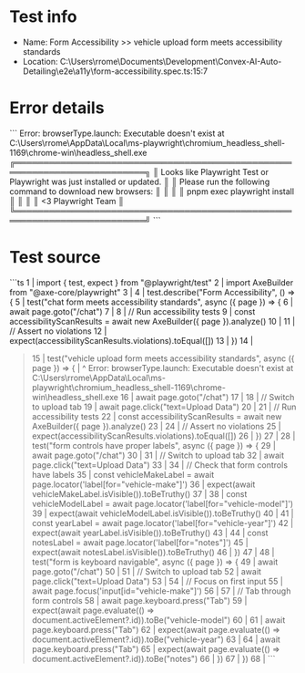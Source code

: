 # Test info

- Name: Form Accessibility >> vehicle upload form meets accessibility standards
- Location: C:\Users\rrome\Documents\Development\Convex-AI-Auto-Detailing\e2e\a11y\form-accessibility.spec.ts:15:7

# Error details

\`\`\`
Error: browserType.launch: Executable doesn't exist at C:\Users\rrome\AppData\Local\ms-playwright\chromium_headless_shell-1169\chrome-win\headless_shell.exe
╔═════════════════════════════════════════════════════════════════════════╗
║ Looks like Playwright Test or Playwright was just installed or updated. ║
║ Please run the following command to download new browsers:              ║
║                                                                         ║
║     pnpm exec playwright install                                        ║
║                                                                         ║
║ <3 Playwright Team                                                      ║
╚═════════════════════════════════════════════════════════════════════════╝
\`\`\`

# Test source

\`\`\`ts
   1 | import { test, expect } from "@playwright/test"
   2 | import AxeBuilder from "@axe-core/playwright"
   3 |
   4 | test.describe("Form Accessibility", () => {
   5 |   test("chat form meets accessibility standards", async ({ page }) => {
   6 |     await page.goto("/chat")
   7 |
   8 |     // Run accessibility tests
   9 |     const accessibilityScanResults = await new AxeBuilder({ page }).analyze()
  10 |
  11 |     // Assert no violations
  12 |     expect(accessibilityScanResults.violations).toEqual([])
  13 |   })
  14 |
> 15 |   test("vehicle upload form meets accessibility standards", async ({ page }) => {
     |       ^ Error: browserType.launch: Executable doesn't exist at C:\Users\rrome\AppData\Local\ms-playwright\chromium_headless_shell-1169\chrome-win\headless_shell.exe
  16 |     await page.goto("/chat")
  17 |
  18 |     // Switch to upload tab
  19 |     await page.click("text=Upload Data")
  20 |
  21 |     // Run accessibility tests
  22 |     const accessibilityScanResults = await new AxeBuilder({ page }).analyze()
  23 |
  24 |     // Assert no violations
  25 |     expect(accessibilityScanResults.violations).toEqual([])
  26 |   })
  27 |
  28 |   test("form controls have proper labels", async ({ page }) => {
  29 |     await page.goto("/chat")
  30 |
  31 |     // Switch to upload tab
  32 |     await page.click("text=Upload Data")
  33 |
  34 |     // Check that form controls have labels
  35 |     const vehicleMakeLabel = await page.locator('label[for="vehicle-make"]')
  36 |     expect(await vehicleMakeLabel.isVisible()).toBeTruthy()
  37 |
  38 |     const vehicleModelLabel = await page.locator('label[for="vehicle-model"]')
  39 |     expect(await vehicleModelLabel.isVisible()).toBeTruthy()
  40 |
  41 |     const yearLabel = await page.locator('label[for="vehicle-year"]')
  42 |     expect(await yearLabel.isVisible()).toBeTruthy()
  43 |
  44 |     const notesLabel = await page.locator('label[for="notes"]')
  45 |     expect(await notesLabel.isVisible()).toBeTruthy()
  46 |   })
  47 |
  48 |   test("form is keyboard navigable", async ({ page }) => {
  49 |     await page.goto("/chat")
  50 |
  51 |     // Switch to upload tab
  52 |     await page.click("text=Upload Data")
  53 |
  54 |     // Focus on first input
  55 |     await page.focus('input[id="vehicle-make"]')
  56 |
  57 |     // Tab through form controls
  58 |     await page.keyboard.press("Tab")
  59 |     expect(await page.evaluate(() => document.activeElement?.id)).toBe("vehicle-model")
  60 |
  61 |     await page.keyboard.press("Tab")
  62 |     expect(await page.evaluate(() => document.activeElement?.id)).toBe("vehicle-year")
  63 |
  64 |     await page.keyboard.press("Tab")
  65 |     expect(await page.evaluate(() => document.activeElement?.id)).toBe("notes")
  66 |   })
  67 | })
  68 |
\`\`\`
